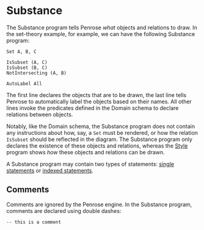 # Substance

The Substance program tells Penrose _what_ objects and relations to draw. In the set-theory example, for example, we can have the following Substance program:

```substance
Set A, B, C

IsSubset (A, C)
IsSubset (B, C)
NotIntersecting (A, B)

AutoLabel All
```

The first line declares the objects that are to be drawn, the last line tells Penrose to automatically label the objects based on their names. All other lines invoke the predicates defined in the Domain schema to declare relations between objects.

Notably, like the Domain schema, the Substance program does not contain any instructions about how, say, a `Set` must be rendered, or how the relation `IsSubset` should be reflected in the diagram. The Substance program only declares the existence of these objects and relations, whereas the [Style] program shows _how_ these objects and relations can be drawn.

A Substance program may contain two types of statements: [single statements](./statements.md) or [indexed statements](./indexed-statements.md).

## Comments

Comments are ignored by the Penrose engine. In the Substance program, comments are declared using double dashes:

```substance
-- this is a comment
```

[Style]: ../style/overview.md
